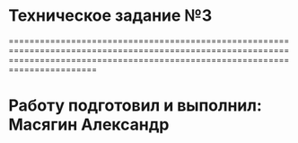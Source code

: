 # Техническое задание №3
===================================================================================================================================================================================
# Работу подготовил и выполнил: Масягин Александр
